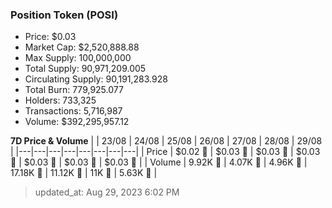 
  ### Position Token (POSI)
  - Price: $0.03
  - Market Cap: $2,520,888.88
  - Max Supply: 100,000,000
  - Total Supply: 90,971,209.005
  - Circulating Supply: 90,191,283.928
  - Total Burn: 779,925.077
  - Holders: 733,325
  - Transactions: 5,716,987
  - Volume: $392,295,957.12

  **7D Price & Volume**
  | | 23&#x2F;08 | 24&#x2F;08 | 25&#x2F;08 | 26&#x2F;08 | 27&#x2F;08 | 28&#x2F;08 | 29&#x2F;08 |
  |---|---|---|---|---|---|---|---|
  | Price | $0.02 🚀 | $0.03 🚀 | $0.03 🚀 | $0.03 🚀 | $0.03 🚀 | $0.03 🔻 | $0.03 🚀 |
  | Volume | 9.92K 🚀 | 4.07K 🔻 | 4.96K 🚀 | 17.18K 🚀 | 11.12K 🔻 | 11K 🔻 | 5.63K 🔻 |

  > updated_at: Aug 29, 2023 6:02 PM
